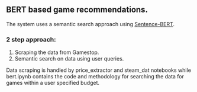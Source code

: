 ## BERT based game recommendations.

The system uses a semantic search approach using [Sentence-BERT](https://arxiv.org/abs/1908.10084).

### 2 step approach:

1. Scraping the data from Gamestop.
2. Semantic search on data using user queries.

Data scraping is handled by price_extractor and steam_dat notebooks while bert.ipynb contains the code and methodology for searching the data for games within a user specified budget. 
